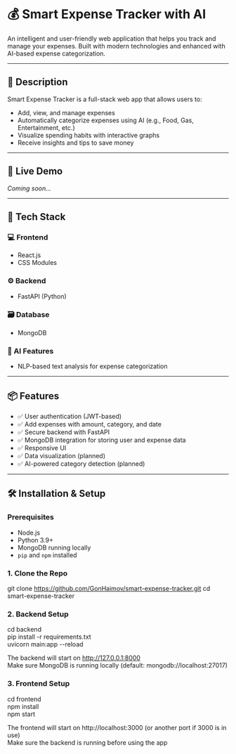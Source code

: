 # 💰 Smart Expense Tracker with AI

An intelligent and user-friendly web application that helps you track and manage your expenses. Built with modern technologies and enhanced with AI-based expense categorization.

---

## 🧠 Description

Smart Expense Tracker is a full-stack web app that allows users to:

- Add, view, and manage expenses
- Automatically categorize expenses using AI (e.g., Food, Gas, Entertainment, etc.)
- Visualize spending habits with interactive graphs
- Receive insights and tips to save money

---

## 🚀 Live Demo

_Coming soon..._

---

## 🔧 Tech Stack

### 💻 Frontend
- React.js
- CSS Modules

### ⚙️ Backend
- FastAPI (Python)

### 🗃️ Database
- MongoDB

### 🤖 AI Features
- NLP-based text analysis for expense categorization

---

## 📦 Features

- ✅ User authentication (JWT-based)
- ✅ Add expenses with amount, category, and date
- ✅ Secure backend with FastAPI
- ✅ MongoDB integration for storing user and expense data
- ✅ Responsive UI
- ✅ Data visualization (planned)
- ✅ AI-powered category detection (planned)

---

## 🛠️ Installation & Setup

### Prerequisites

- Node.js
- Python 3.9+
- MongoDB running locally
- `pip` and `npm` installed

### 1. Clone the Repo

git clone https://github.com/GonHaimov/smart-expense-tracker.git
cd smart-expense-tracker 


### 2. Backend Setup

cd backend  
pip install -r requirements.txt  
uvicorn main:app --reload

The backend will start on http://127.0.0.1:8000  
Make sure MongoDB is running locally (default: mongodb://localhost:27017)

### 3. Frontend Setup
cd frontend  
npm install  
npm start

The frontend will start on http://localhost:3000 (or another port if 3000 is in use)  
Make sure the backend is running before using the app

